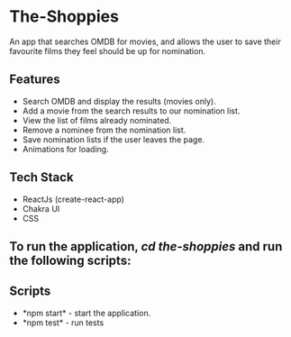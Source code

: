 # The-Shoppies
An app that searches OMDB for movies, and allows the user to save their favourite films they feel should be up for nomination.

<div>
  <h2>Features</h2>
  <ul>
    <li>Search OMDB and display the results (movies only).</li>
    <li>Add a movie from the search results to our nomination list.</li>
    <li>View the list of films already nominated.</li>
    <li>Remove a nominee from the nomination list.</li>
    <li>Save nomination lists if the user leaves the page.</li>
    <li>Animations for loading.</li>
  </ul>
</div>

<div>
  <h2>Tech Stack</h2>
  <ul>
    <li>ReactJs (create-react-app)</li>
    <li>Chakra UI</li>
    <li>CSS</li>
  </ul>
</div>

## To run the application, *cd the-shoppies* and run the following scripts:

<div>
  <h2>Scripts</h2>
  <ul>
    <li>*npm start* - start the application.</li>
    <li>*npm test* - run tests</li>
  </ul>
</div

